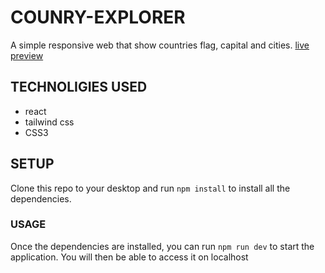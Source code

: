 # COUNRY-EXPLORER
A simple responsive web that show countries flag, capital and cities.
[live preview](https://country-explorer-1c1x.onrender.com/)
## TECHNOLIGIES USED
- react
- tailwind css
- CSS3
## SETUP
Clone this repo to your desktop and run ``npm install`` to install all the dependencies.
### USAGE
Once the dependencies are installed, you can run ``npm run dev`` to start the application. You will then be able to access it on localhost 
